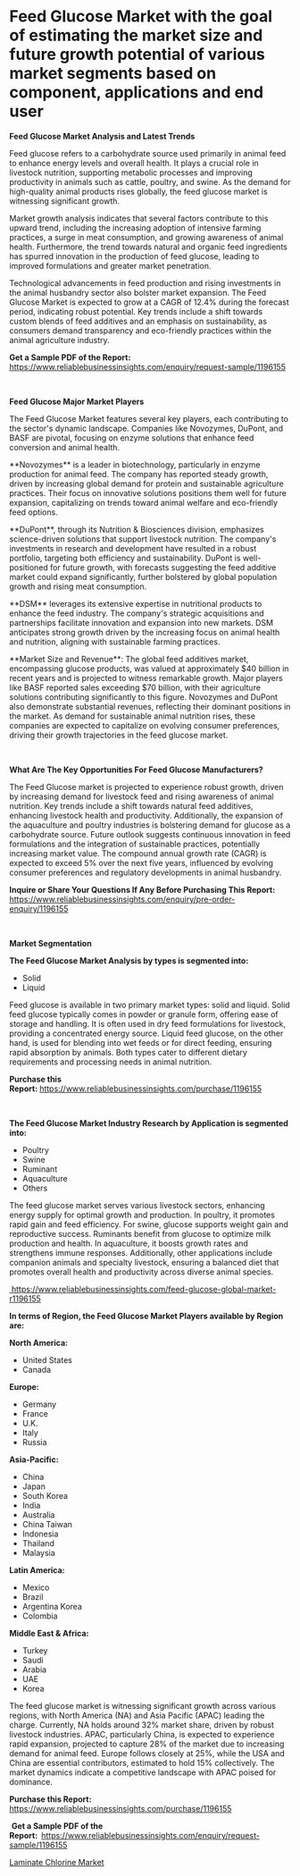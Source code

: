 <p><h1>Feed Glucose Market with the goal of estimating the market size and future growth potential of various market segments based on component, applications and end user</h1></p><p><strong>Feed Glucose Market Analysis and Latest Trends</strong></p>
<p><p>Feed glucose refers to a carbohydrate source used primarily in animal feed to enhance energy levels and overall health. It plays a crucial role in livestock nutrition, supporting metabolic processes and improving productivity in animals such as cattle, poultry, and swine. As the demand for high-quality animal products rises globally, the feed glucose market is witnessing significant growth.</p><p>Market growth analysis indicates that several factors contribute to this upward trend, including the increasing adoption of intensive farming practices, a surge in meat consumption, and growing awareness of animal health. Furthermore, the trend towards natural and organic feed ingredients has spurred innovation in the production of feed glucose, leading to improved formulations and greater market penetration.</p><p>Technological advancements in feed production and rising investments in the animal husbandry sector also bolster market expansion. The Feed Glucose Market is expected to grow at a CAGR of 12.4% during the forecast period, indicating robust potential. Key trends include a shift towards custom blends of feed additives and an emphasis on sustainability, as consumers demand transparency and eco-friendly practices within the animal agriculture industry.</p></p>
<p><strong>Get a Sample PDF of the Report:&nbsp;</strong> <a href="https://www.reliablebusinessinsights.com/enquiry/request-sample/1196155?utm_campaign=2202&utm_medium=2&utm_source=Github&utm_content=ia&utm_term=22032025&utm_id=feed-glucose">https://www.reliablebusinessinsights.com/enquiry/request-sample/1196155</a></p>
<p>&nbsp;</p>
<p><strong>Feed Glucose Major Market Players</strong></p>
<p><p>The Feed Glucose Market features several key players, each contributing to the sector's dynamic landscape. Companies like Novozymes, DuPont, and BASF are pivotal, focusing on enzyme solutions that enhance feed conversion and animal health.</p><p>**Novozymes** is a leader in biotechnology, particularly in enzyme production for animal feed. The company has reported steady growth, driven by increasing global demand for protein and sustainable agriculture practices. Their focus on innovative solutions positions them well for future expansion, capitalizing on trends toward animal welfare and eco-friendly feed options.</p><p>**DuPont**, through its Nutrition & Biosciences division, emphasizes science-driven solutions that support livestock nutrition. The company's investments in research and development have resulted in a robust portfolio, targeting both efficiency and sustainability. DuPont is well-positioned for future growth, with forecasts suggesting the feed additive market could expand significantly, further bolstered by global population growth and rising meat consumption.</p><p>**DSM** leverages its extensive expertise in nutritional products to enhance the feed industry. The company's strategic acquisitions and partnerships facilitate innovation and expansion into new markets. DSM anticipates strong growth driven by the increasing focus on animal health and nutrition, aligning with sustainable farming practices.</p><p>**Market Size and Revenue**: The global feed additives market, encompassing glucose products, was valued at approximately $40 billion in recent years and is projected to witness remarkable growth. Major players like BASF reported sales exceeding $70 billion, with their agriculture solutions contributing significantly to this figure. Novozymes and DuPont also demonstrate substantial revenues, reflecting their dominant positions in the market. As demand for sustainable animal nutrition rises, these companies are expected to capitalize on evolving consumer preferences, driving their growth trajectories in the feed glucose market.</p></p>
<p>&nbsp;</p>
<p><strong>What Are The Key Opportunities For Feed Glucose Manufacturers?</strong></p>
<p><p>The Feed Glucose market is projected to experience robust growth, driven by increasing demand for livestock feed and rising awareness of animal nutrition. Key trends include a shift towards natural feed additives, enhancing livestock health and productivity. Additionally, the expansion of the aquaculture and poultry industries is bolstering demand for glucose as a carbohydrate source. Future outlook suggests continuous innovation in feed formulations and the integration of sustainable practices, potentially increasing market value. The compound annual growth rate (CAGR) is expected to exceed 5% over the next five years, influenced by evolving consumer preferences and regulatory developments in animal husbandry.</p></p>
<p><strong>Inquire or Share Your Questions If Any Before Purchasing This Report:</strong> <a href="https://www.reliablebusinessinsights.com/enquiry/pre-order-enquiry/1196155?utm_campaign=2202&utm_medium=2&utm_source=Github&utm_content=ia&utm_term=22032025&utm_id=feed-glucose">https://www.reliablebusinessinsights.com/enquiry/pre-order-enquiry/1196155</a></p>
<p>&nbsp;</p>
<p><strong>Market Segmentation</strong></p>
<p><strong>The Feed Glucose Market Analysis by types is segmented into:</strong></p>
<p><ul><li>Solid</li><li>Liquid</li></ul></p>
<p><p>Feed glucose is available in two primary market types: solid and liquid. Solid feed glucose typically comes in powder or granule form, offering ease of storage and handling. It is often used in dry feed formulations for livestock, providing a concentrated energy source. Liquid feed glucose, on the other hand, is used for blending into wet feeds or for direct feeding, ensuring rapid absorption by animals. Both types cater to different dietary requirements and processing needs in animal nutrition.</p></p>
<p><strong>Purchase this Report:&nbsp;</strong><a href="https://www.reliablebusinessinsights.com/purchase/1196155?utm_campaign=2202&utm_medium=2&utm_source=Github&utm_content=ia&utm_term=22032025&utm_id=feed-glucose">https://www.reliablebusinessinsights.com/purchase/1196155</a></p>
<p>&nbsp;</p>
<p><strong>The Feed Glucose Market Industry Research by Application is segmented into:</strong></p>
<p><ul><li>Poultry</li><li>Swine</li><li>Ruminant</li><li>Aquaculture</li><li>Others</li></ul></p>
<p><p>The feed glucose market serves various livestock sectors, enhancing energy supply for optimal growth and production. In poultry, it promotes rapid gain and feed efficiency. For swine, glucose supports weight gain and reproductive success. Ruminants benefit from glucose to optimize milk production and health. In aquaculture, it boosts growth rates and strengthens immune responses. Additionally, other applications include companion animals and specialty livestock, ensuring a balanced diet that promotes overall health and productivity across diverse animal species.</p></p>
<p><a href="https://www.reliablebusinessinsights.com/feed-glucose-global-market-r1196155?utm_campaign=2202&utm_medium=2&utm_source=Github&utm_content=ia&utm_term=22032025&utm_id=feed-glucose">&nbsp;https://www.reliablebusinessinsights.com/feed-glucose-global-market-r1196155</a></p>
<p><strong>In terms of Region, the Feed Glucose Market Players available by Region are:</strong></p>
<p>
    <p> <strong> North America: </strong>
        <ul>
            <li>United States</li>
            <li>Canada</li>
        </ul>
        </p> 
    <p> <strong> Europe: </strong>
        <ul>
            <li>Germany</li>
            <li>France</li>
            <li>U.K.</li>
            <li>Italy</li>
            <li>Russia</li>
        </ul>
        </p> 
    <p> <strong> Asia-Pacific: </strong>
        <ul>
            <li>China</li>
            <li>Japan</li>
            <li>South Korea</li>
            <li>India</li>
            <li>Australia</li>
            <li>China Taiwan</li>
            <li>Indonesia</li>
            <li>Thailand</li>
            <li>Malaysia</li>
        </ul>
        </p> 
    <p> <strong> Latin America: </strong>
        <ul>
            <li>Mexico</li>
            <li>Brazil</li>
            <li>Argentina Korea</li>
            <li>Colombia</li>
        </ul>
        </p> 
    <p> <strong> Middle East & Africa: </strong>
        <ul>
            <li>Turkey</li>
            <li>Saudi</li>
            <li>Arabia</li>
            <li>UAE</li>
            <li>Korea</li>
        </ul>
    </p>
    </p>
<p><p>The feed glucose market is witnessing significant growth across various regions, with North America (NA) and Asia Pacific (APAC) leading the charge. Currently, NA holds around 32% market share, driven by robust livestock industries. APAC, particularly China, is expected to experience rapid expansion, projected to capture 28% of the market due to increasing demand for animal feed. Europe follows closely at 25%, while the USA and China are essential contributors, estimated to hold 15% collectively. The market dynamics indicate a competitive landscape with APAC poised for dominance.</p></p>
<p><strong>Purchase this Report: </strong><a href="https://www.reliablebusinessinsights.com/purchase/1196155?utm_campaign=2202&utm_medium=2&utm_source=Github&utm_content=ia&utm_term=22032025&utm_id=feed-glucose">https://www.reliablebusinessinsights.com/purchase/1196155</a></p>
<p>&nbsp;<strong>Get a Sample PDF of the Report:&nbsp;&nbsp;</strong><a href="https://www.reliablebusinessinsights.com/enquiry/request-sample/1196155?utm_campaign=2202&utm_medium=2&utm_source=Github&utm_content=ia&utm_term=22032025&utm_id=feed-glucose">https://www.reliablebusinessinsights.com/enquiry/request-sample/1196155</a></p>
<p><strong></strong></p>
<p><p><a href="https://github.com/rodinayygacklezi/Market-Research-Report-List-1/blob/main/laminate-chlorine-market.md?utm_campaign=2202&utm_medium=2&utm_source=Github&utm_content=ia&utm_term=22032025&utm_id=feed-glucose">Laminate Chlorine Market</a></p></p>